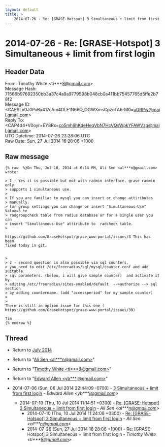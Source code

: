 ```yaml
---
layout: default
title: >
    2014-07-26 - Re: [GRASE-Hotspot] 3 Simultaneous + limit from first login
---
```


# 2014-07-26 - Re: [GRASE-Hotspot] 3 Simultaneous + limit from first login

## Header Data

From: Timothy White \<ti***8@gmail.com\><br>
Message Hash: 71566b97692350bb3a37c4a9a9779598b048cb0a411bb75457765d5ffe2b78f2<br>
Message ID: \<CAESLx0J0PxBx417cAm4DLE1N66O_OGWXmsCpzoTA6rM0=uORPw@mail.gmail.com\><br>
Reply To: \<CAP4d4+V0oyr=EY8Rx=co5mh6hKdeHeqVbN7HcVQsWpkYFAWVzg@mail.gmail.com\><br>
UTC Datetime: 2014-07-26 23:28:06 UTC<br>
Raw Date: Sun, 27 Jul 2014 16:28:06 +1000<br>

## Raw message

```
{% raw  %}On Thu, Jul 10, 2014 at 6:14 PM, Ali Sen <al***n@gmail.com> wrote:

> 1 - Yes it is possible but not with radmin interface. grase radmin only
> supports 1 simultaneous use.
>
> If you are familiar to mysql you can insert or change attiributes
> manually.
> for group settings you can change or insert "Simultaneous-Use" Value=3 to
> radgroupcheck table from radius database or for a single user you can
> insert "Simultaneous-Use" attiribute to  radcheck table.
>

https://github.com/GraseHotspot/grase-www-portal/issues/3 This has been
fixed today in git.


>
> 2 - second question is also possible via sql counters.
> you need to edit /etc/freeradius/sql/mysql/counter.conf and add suitable
> sql parameters. (below, i will give sample counter)  and activate it by
> editing /etc/freeradius/sites-enabled/default  -->authorize --> sql section
> by adding countername. (add "accessperiod" for my sample counter)
>
>
There is still an option issue for this one (
https://github.com/GraseHotspot/grase-www-portal/issues/39)

Tim
{% endraw %}
```

## Thread

+ Return to [July 2014](/archive/2014/07)

+ Return to "[Ali Sen <al***n<span>@</span>gmail.com>](/authors/al___n_at_gmail_com)"
+ Return to "[Timothy White <ti***8<span>@</span>gmail.com>](/authors/ti___8_at_gmail_com)"
+ Return to "[Edward Allen <yb***j<span>@</span>gmail.com>](/authors/yb___j_at_gmail_com)"

+ 2014-07-06 (Sun, 06 Jul 2014 22:44:09 -0700) - [3 Simultaneous + limit from first login](/archive/2014/07/2430db704493a83276900a4c34007cc707f79e2a1c7a4be95462cb502ed5f784) - _Edward Allen \<yb***j@gmail.com\>_
  + 2014-07-10 (Thu, 10 Jul 2014 11:14:51 +0300) - [Re: [GRASE-Hotspot] 3 Simultaneous + limit from first login](/archive/2014/07/eb6b39a5565f6090391e6f9ed57bd52d21f8ca8c16b4de73e8051f84a7b6949e) - _Ali Sen \<al***n@gmail.com\>_
    + 2014-07-10 (Thu, 10 Jul 2014 11:24:06 +0300) - [Re: [GRASE-Hotspot] 3 Simultaneous + limit from first login](/archive/2014/07/8fc9f6e415d0dc1e3d0addc1c400b3ada31aeafd263676731af4b6ac3762b36a) - _Ali Sen \<al***n@gmail.com\>_
    + 2014-07-26 (Sun, 27 Jul 2014 16:28:06 +1000) - Re: [GRASE-Hotspot] 3 Simultaneous + limit from first login - _Timothy White \<ti***8@gmail.com\>_

